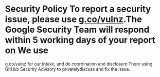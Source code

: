 # Security Policy To report a security issue, please use [g.co/vulnz](https://g.co/vulnz).The Google Security Team will respond within 5 working days of your report on We use
   g.co/vulnz for our intake, and do coordination and disclosure There using GitHub Security Advisory to privatelydiscuss and fix the issue.
